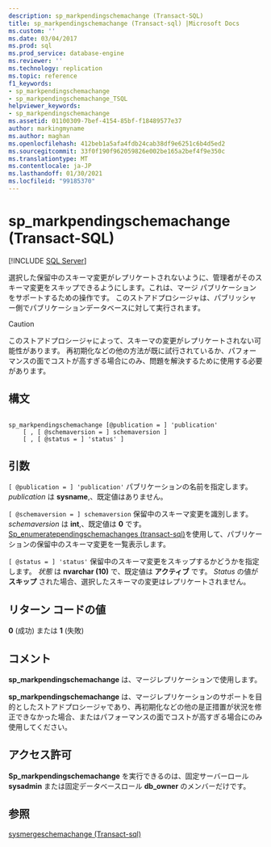 ```yaml
---
description: sp_markpendingschemachange (Transact-SQL)
title: sp_markpendingschemachange (Transact-sql) |Microsoft Docs
ms.custom: ''
ms.date: 03/04/2017
ms.prod: sql
ms.prod_service: database-engine
ms.reviewer: ''
ms.technology: replication
ms.topic: reference
f1_keywords:
- sp_markpendingschemachange
- sp_markpendingschemachange_TSQL
helpviewer_keywords:
- sp_markpendingschemachange
ms.assetid: 01100309-7bef-4154-85bf-f18489577e37
author: markingmyname
ms.author: maghan
ms.openlocfilehash: 412beb1a5afa4fdb24cab38df9e6251c6b4d5ed2
ms.sourcegitcommit: 33f0f190f962059826e002be165a2bef4f9e350c
ms.translationtype: MT
ms.contentlocale: ja-JP
ms.lasthandoff: 01/30/2021
ms.locfileid: "99185370"
---
```

# <a name="sp_markpendingschemachange-transact-sql"></a>sp_markpendingschemachange (Transact-SQL)
[!INCLUDE [SQL Server](../../includes/applies-to-version/sqlserver.md)]

  選択した保留中のスキーマ変更がレプリケートされないように、管理者がそのスキーマ変更をスキップできるようにします。これは、マージ パブリケーションをサポートするための操作です。 このストアドプロシージャは、パブリッシャー側でパブリケーションデータベースに対して実行されます。  
  
> [!CAUTION]  
>  このストアドプロシージャによって、スキーマの変更がレプリケートされない可能性があります。 再初期化などの他の方法が既に試行されているか、パフォーマンスの面でコストが高すぎる場合にのみ、問題を解決するために使用する必要があります。  
  
## <a name="syntax"></a>構文  
  
```  
  
sp_markpendingschemachange [@publication = ] 'publication'  
    [ , [ @schemaversion = ] schemaversion ]  
    [ , [ @status = ] 'status' ]  
```  
  
## <a name="arguments"></a>引数  
`[ @publication = ] 'publication'` パブリケーションの名前を指定します。 *publication* は **sysname**,、既定値はありません。  
  
`[ @schemaversion = ] schemaversion` 保留中のスキーマ変更を識別します。 *schemaversion* は **int**,、既定値は **0** です。 [Sp_enumeratependingschemachanges &#40;transact-sql&#41;](../../relational-databases/system-stored-procedures/sp-enumeratependingschemachanges-transact-sql.md)を使用して、パブリケーションの保留中のスキーマ変更を一覧表示します。  
  
`[ @status = ] 'status'` 保留中のスキーマ変更をスキップするかどうかを指定します。 *状態* は **nvarchar (10)** で、既定値は **アクティブ** です。 *Status* の値が **スキップ** された場合、選択したスキーマの変更はレプリケートされません。  
  
## <a name="return-code-values"></a>リターン コードの値  
 **0** (成功) または **1** (失敗)  
  
## <a name="remarks"></a>コメント  
 **sp_markpendingschemachange** は、マージレプリケーションで使用します。  
  
 **sp_markpendingschemachange** は、マージレプリケーションのサポートを目的としたストアドプロシージャであり、再初期化などの他の是正措置が状況を修正できなかった場合、またはパフォーマンスの面でコストが高すぎる場合にのみ使用してください。  
  
## <a name="permissions"></a>アクセス許可  
 **Sp_markpendingschemachange** を実行できるのは、固定サーバーロール **sysadmin** または固定データベースロール **db_owner** のメンバーだけです。  
  
## <a name="see-also"></a>参照  
 [sysmergeschemachange &#40;Transact-sql&#41;](../../relational-databases/system-tables/sysmergeschemachange-transact-sql.md)  
  
  
